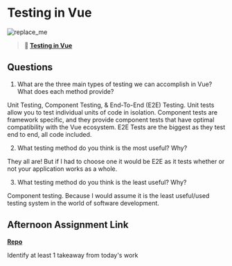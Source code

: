# Testing in Vue

![replace_me](https://codeworks.blob.core.windows.net/public/assets/img/illustrations/placeholder.svg)

> **📖 [Testing in Vue](https://codeworksacademy.com/fs-student-guide/resources/wk8-9/04-Vue-Testing)**

## Questions

1. What are the three main types of testing we can accomplish in Vue? What does each method provide?

Unit Testing, Component Testing, & End-To-End (E2E) Testing. Unit tests allow you to test individual units of code in isolation. Component tests are framework specific, and they provide component tests that have optimal compatibility with the Vue ecosystem. E2E Tests are the biggest as they test end to end, all code included.

2. What testing method do you think is the most useful? Why?

They all are! But if I had to choose one it would be E2E as it tests whether or not your application works as a whole.

3. What testing method do you think is the least useful? Why?

Component testing. Because I would assume it is the least useful/used testing system in the world of software development.

## Afternoon Assignment Link

**[Repo](https://github.com/tylertruman/<ASSIGNMENT_REPO>)**

Identify at least 1 takeaway from today's work
